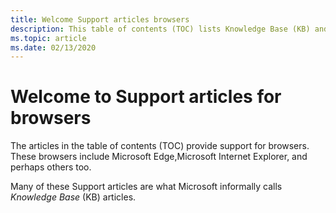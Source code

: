 ```yaml
---
title: Welcome Support articles browsers
description: This table of contents (TOC) lists Knowledge Base (KB) and other Support articles for web browsers, such as Microsoft Edge and Microsoft Internet Explorer.
ms.topic: article
ms.date: 02/13/2020
---
```

# Welcome to Support articles for browsers

The articles in the table of contents (TOC) provide support for browsers. These browsers include Microsoft Edge,Microsoft Internet Explorer, and perhaps others too.

Many of these Support articles are what Microsoft informally calls _Knowledge Base_ (KB) articles.